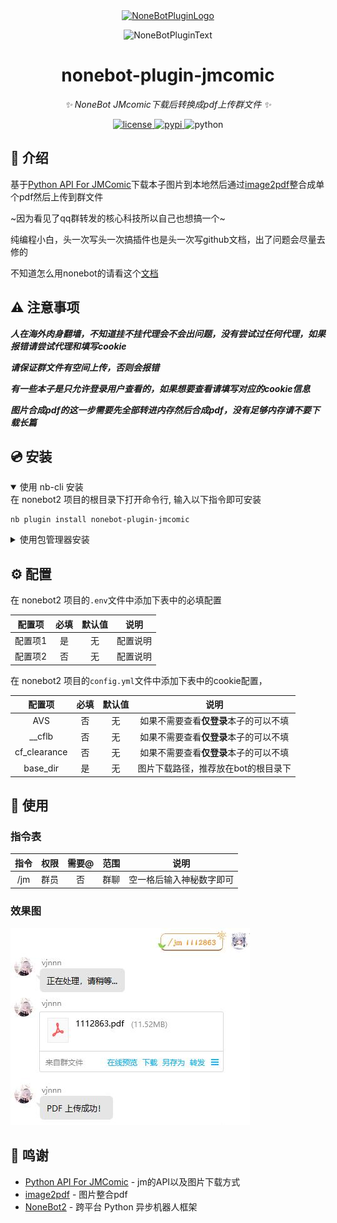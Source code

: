 <div align="center">
  <a href="https://v2.nonebot.dev/store"><img src="https://github.com/A-kirami/nonebot-plugin-template/blob/resources/nbp_logo.png" width="180" height="180" alt="NoneBotPluginLogo"></a>
  <br>
  <p><img src="https://github.com/A-kirami/nonebot-plugin-template/blob/resources/NoneBotPlugin.svg" width="240" alt="NoneBotPluginText"></p>
</div>

<div align="center">

# nonebot-plugin-jmcomic

_✨ NoneBot JMcomic下载后转换成pdf上传群文件 ✨_


<a href="./LICENSE">
    <img src="https://img.shields.io/github/license/watshon14/nonebot-plugin-jmcomic.svg" alt="license">
</a>
<a href="https://pypi.python.org/pypi/nonebot-plugin-jmcomic.svg">
    <img src="https://img.shields.io/pypi/v/nonebot-plugin-jmcomic.svg" alt="pypi">
</a>
<img src="https://img.shields.io/badge/python-3.9+-blue.svg" alt="python">

</div>


## 📖 介绍

基于[Python API For JMComic](https://github.com/hect0x7/JMComic-Crawler-Python)下载本子图片到本地然后通过[image2pdf](https://github.com/salikx/image2pdf)整合成单个pdf然后上传到群文件

~因为看见了qq群转发的核心科技所以自己也想搞一个~

纯编程小白，头一次写头一次搞插件也是头一次写github文档，出了问题会尽量去修的

不知道怎么用nonebot的请看这个[文档](https://github.com/Refound-445/nonebot-plugin-nailongremove/blob/main/docs/tutorial.md)

## ⚠️ 注意事项

***人在海外肉身翻墙，不知道挂不挂代理会不会出问题，没有尝试过任何代理，如果报错请尝试代理和填写cookie***

***请保证群文件有空间上传，否则会报错***

***有一些本子是只允许登录用户查看的，如果想要查看请填写对应的cookie信息***

***图片合成pdf的这一步需要先全部转进内存然后合成pdf，没有足够内存请不要下载长篇***

## 💿 安装

<details open>
<summary>使用 nb-cli 安装</summary>
在 nonebot2 项目的根目录下打开命令行, 输入以下指令即可安装

    nb plugin install nonebot-plugin-jmcomic

</details>

<details>
<summary>使用包管理器安装</summary>
在 nonebot2 项目的插件目录下, 打开命令行, 根据你使用的包管理器, 输入相应的安装命令

<details>
<summary>pip</summary>

    pip install nonebot-plugin-jmcomic
</details>
<details>
<summary>pdm</summary>

    pdm add nonebot-plugin-jmcomic
</details>
<details>
<summary>poetry</summary>

    poetry add nonebot-plugin-jmcomic
</details>
<details>
<summary>conda</summary>

    conda install nonebot-plugin-jmcomic
</details>

打开 nonebot2 项目根目录下的 `pyproject.toml` 文件, 在 `[tool.nonebot]` 部分追加写入

    plugins = ["nonebot-plugin-jmcomic"]

</details>

## ⚙️ 配置

在 nonebot2 项目的`.env`文件中添加下表中的必填配置

| 配置项 | 必填 | 默认值 | 说明 |
|:-----:|:----:|:----:|:----:|
| 配置项1 | 是 | 无 | 配置说明 |
| 配置项2 | 否 | 无 | 配置说明 |

在 nonebot2 项目的`config.yml`文件中添加下表中的cookie配置，

| 配置项 | 必填 | 默认值 | 说明 |
|:-----:|:----:|:----:|:----:|
| AVS | 否 | 无 | 如果不需要查看**仅登录**本子的可以不填 |
| __cflb | 否 | 无 | 如果不需要查看**仅登录**本子的可以不填 |
| cf_clearance | 否 | 无 | 如果不需要查看**仅登录**本子的可以不填 |
| base_dir | 是 | 无 | 图片下载路径，推荐放在bot的根目录下 |



## 🎉 使用
### 指令表
| 指令 | 权限 | 需要@ | 范围 | 说明 |
|:-----:|:----:|:----:|:----:|:----:|
| /jm | 群员 | 否 | 群聊 | 空一格后输入神秘数字即可 |

### 效果图
![下载效果图](./doc/sample_screenshot.jpg)


## 🙏 鸣谢

- [Python API For JMComic](https://github.com/hect0x7/JMComic-Crawler-Python) - jm的API以及图片下载方式
- [image2pdf](https://github.com/salikx/image2pdf) - 图片整合pdf
- [NoneBot2](https://github.com/nonebot/nonebot2) - 跨平台 Python 异步机器人框架

